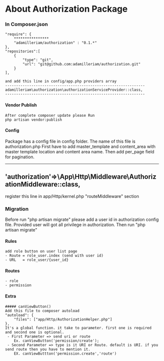 # About Authorization Package

### In Composer.json
 
    "require": {
        ****************
        "adamilleriam/authorization" : "0.1.*"
    },
    "repositories":[
        {
            "type": "git",
            "url": "git@github.com:adamilleriam/authorization.git"
        }
    ],
    
    and add this line in config/app.php providers array
    ----------------------------------------------------------------
    adamilleriam\authorization\authorizationServiceProvider::class,
    ----------------------------------------------------------------
    
#### Vendor Publish
    After complete composer update please Run
    php artisan vendor:publish
#### Config
 Package has a config file in config folder. The name of this file is  authorization.php
  First have to add master_template and content_area with master template location and content area name.
  Then add per_page field for pagination.

----------------------------------------------------------------------
'authorization'=>\App\Http\Middleware\AuthorizationMiddleware::class,
----------------------------------------------------------------------
register this line in app/Http/kernel.php "routeMiddleware" section

### Migration
Before run "php artisan migrate" please add a user id in authorization config file.
Provided user will got all privilege in authorization.
 Then run "php artisan migrate"

#### Rules
    add role button on user list page 
    - Route = role_user.index (send with user id)
    - URL   = role_user/{user_id} 

#### Routes
    - role
    - permission
    
    
#### Extra
    ##### canViewButton() 
    Add this file to composer autoload
    "autoload": {
        "files": ["app/Http/AuthorizationHelper.php"]
    },
    It's a global function. it take to parameter. first one is required and second one is optional.
     - First Parameter => send uri or route 
        Ex. canViewButton('permission/create');
     - Second Parameter => type is it URI or Route. default is URI. if you send route then you have to mention it. 
        EX. canViewButtton('permission.create','route')
    
